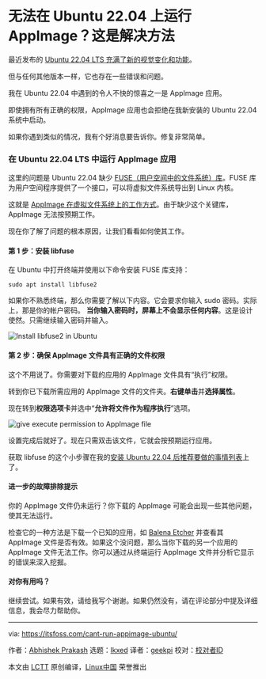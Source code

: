 [#]: subject: "Can’t Run AppImage on Ubuntu 22.04? Here’s How to Fix it"
[#]: via: "https://itsfoss.com/cant-run-appimage-ubuntu/"
[#]: author: "Abhishek Prakash https://itsfoss.com/author/abhishek/"
[#]: collector: "lkxed"
[#]: translator: "geekpi"
[#]: reviewer: " "
[#]: publisher: " "
[#]: url: " "

无法在 Ubuntu 22.04 上运行 AppImage？这是解决方法
======

最近发布的 [Ubuntu 22.04 LTS 充满了新的视觉变化和功能][1]。

但与任何其他版本一样，它也存在一些错误和问题。

我在 Ubuntu 22.04 中遇到的令人不快的惊喜之一是 AppImage 应用。

即使拥有所有正确的权限，AppImage 应用也会拒绝在我新安装的 Ubuntu 22.04 系统中启动。

如果你遇到类似的情况，我有个好消息要告诉你。修复非常简单。

### 在 Ubuntu 22.04 LTS 中运行 AppImage 应用

这里的问题是 Ubuntu 22.04 缺少 [FUSE（用户空间中的文件系统）库][2]。FUSE 库为用户空间程序提供了一个接口，可以将虚拟文件系统导出到 Linux 内核。

这就是 [AppImage 在虚拟文件系统上的工作方式][3]。由于缺少这个关键库，AppImage 无法按预期工作。

现在你了解了问题的根本原因，让我们看看如何使其工作。

#### 第 1 步：安装 libfuse

在 Ubuntu 中打开终端并使用以下命令安装 FUSE 库支持：

```
sudo apt install libfuse2
```

如果你不熟悉终端，那么你需要了解以下内容。它会要求你输入 sudo 密码。实际上，那是你的帐户密码。 **当你输入密码时，屏幕上不会显示任何内容**。这是设计使然。只需继续输入密码并输入。

![Install libfuse2 in Ubuntu][4]

#### 第 2 步：确保 AppImage 文件具有正确的文件权限

这个不用说了。你需要对下载的应用的 AppImage 文件具有“执行”权限。

转到你已下载所需应用的 AppImage 文件的文件夹。**右键单击**并**选择属性**。

现在转到**权限选项卡**并选中“**允许将文件作为程序执行**”选项。

![give execute permission to AppImage file][5]

设置完成后就好了。现在只需双击该文件，它就会按预期运行应用。

获取 libfuse 的这个小步骤在我的[安装 Ubuntu 22.04 后推荐要做的事情列表][6]上了。

#### 进一步的故障排除提示

你的 AppImage 文件仍未运行？你下载的 AppImage 可能会出现一些其他问题，使其无法运行。

检查它的一种方法是下载一个已知的应用，如 [Balena Etcher][7] 并查看其 AppImage 文件是否有效。如果这个没问题，那么当你下载的另一个应用的 AppImage 文件无法工作。你可以通过从终端运行 AppImage 文件并分析它显示的错误来深入挖掘。

#### 对你有用吗？

继续尝试。如果有效，请给我写个谢谢。如果仍然没有，请在评论部分中提及详细信息，我会尽力帮助你。

--------------------------------------------------------------------------------

via: https://itsfoss.com/cant-run-appimage-ubuntu/

作者：[Abhishek Prakash][a]
选题：[lkxed][b]
译者：[geekpi](https://github.com/geekpi)
校对：[校对者ID](https://github.com/校对者ID)

本文由 [LCTT](https://github.com/LCTT/TranslateProject) 原创编译，[Linux中国](https://linux.cn/) 荣誉推出

[a]: https://itsfoss.com/author/abhishek/
[b]: https://github.com/lkxed
[1]: https://itsfoss.com/ubuntu-22-04-release-features/
[2]: https://packages.debian.org/sid/libfuse2
[3]: https://itsfoss.com/use-appimage-linux/
[4]: https://itsfoss.com/wp-content/uploads/2022/05/install-libfuse2-ubuntu.png
[5]: https://itsfoss.com/wp-content/uploads/2022/05/give-execute-permission-to-appimage-file-800x415.png
[6]: https://itsfoss.com/things-to-do-after-installing-ubuntu-22-04/
[7]: https://www.balena.io/etcher/
